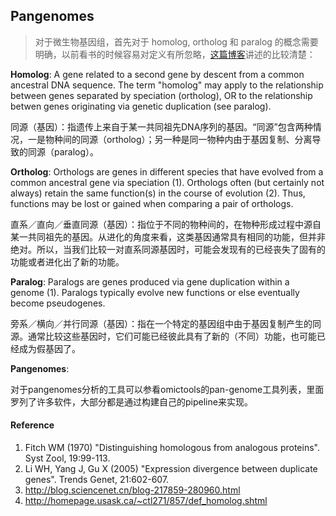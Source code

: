 ## Pangenomes

>对于微生物基因组，首先对于 homolog, ortholog 和 paralog 的概念需要明确，以前看书的时候容易对定义有所忽略，[这篇博客](http://blog.sciencenet.cn/blog-217859-280960.html)讲述的比较清楚：

**Homolog**: A gene related to a second gene by descent from a common ancestral DNA sequence. The term "homolog" may apply to the relationship between genes separated by speciation (ortholog), OR to the relationship betwen genes originating via genetic duplication (see paralog).

同源（基因）：指遗传上来自于某一共同祖先DNA序列的基因。“同源”包含两种情况，一是物种间的同源（ortholog）；另一种是同一物种内由于基因复制、分离导致的同源（paralog）。

**Ortholog**: Orthologs are genes in different species that have evolved from a common ancestral gene via speciation (1). Orthologs often (but certainly not always) retain the same function(s) in the course of evolution (2). Thus, functions may be lost or gained when comparing a pair of orthologs.

直系／直向／垂直同源（基因）：指位于不同的物种间的，在物种形成过程中源自某一共同祖先的基因。从进化的角度来看，这类基因通常具有相同的功能，但并非绝对。所以，当我们比较一对直系同源基因时，可能会发现有的已经丧失了固有的功能或者进化出了新的功能。

**Paralog**: Paralogs are genes produced via gene duplication within a genome (1). Paralogs typically evolve new functions or else eventually become pseudogenes.

旁系／横向／并行同源（基因）：指在一个特定的基因组中由于基因复制产生的同源。通常比较这些基因时，它们可能已经彼此具有了新的（不同）功能，也可能已经成为假基因了。

**Pangenomes**:

对于pangenomes分析的工具可以参看omictools的pan-genome工具列表，里面罗列了许多软件，大部分都是通过构建自己的pipeline来实现。


#### Reference

1. Fitch WM (1970) "Distinguishing homologous from analogous proteins". Syst Zool, 19:99-113.
2. Li WH, Yang J, Gu X (2005) "Expression divergence between duplicate genes". Trends Genet, 21:602-607.
3. http://blog.sciencenet.cn/blog-217859-280960.html
4. http://homepage.usask.ca/~ctl271/857/def_homolog.shtml
